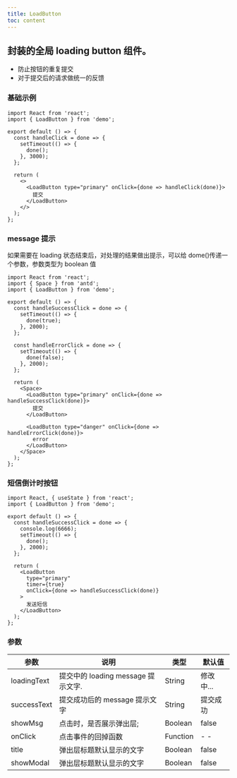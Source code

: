 ```yaml
---
title: LoadButton
toc: content
---
```


## 封装的全局 loading button 组件。

- 防止按钮的重复提交
- 对于提交后的请求做统一的反馈

### 基础示例

```tsx
import React from 'react';
import { LoadButton } from 'demo';

export default () => {
  const handleClick = done => {
    setTimeout(() => {
      done();
    }, 3000);
  };

  return (
    <>
      <LoadButton type="primary" onClick={done => handleClick(done)}>
        提交
      </LoadButton>
    </>
  );
};
```

### message 提示

如果需要在 loading 状态结束后，对处理的结果做出提示，可以给 dome()传递一个参数，参数类型为 boolean 值

```tsx
import React from 'react';
import { Space } from 'antd';
import { LoadButton } from 'demo';

export default () => {
  const handleSuccessClick = done => {
    setTimeout(() => {
      done(true);
    }, 2000);
  };

  const handleErrorClick = done => {
    setTimeout(() => {
      done(false);
    }, 2000);
  };

  return (
    <Space>
      <LoadButton type="primary" onClick={done => handleSuccessClick(done)}>
        提交
      </LoadButton>

      <LoadButton type="danger" onClick={done => handleErrorClick(done)}>
        error
      </LoadButton>
    </Space>
  );
};
```

### 短信倒计时按钮

```tsx
import React, { useState } from 'react';
import { LoadButton } from 'demo';

export default () => {
  const handleSuccessClick = done => {
    console.log(6666);
    setTimeout(() => {
      done();
    }, 2000);
  };

  return (
    <LoadButton
      type="primary"
      timer={true}
      onClick={done => handleSuccessClick(done)}
    >
      发送短信
    </LoadButton>
  );
};
```

### 参数

| 参数        | 说明                               | 类型     | 默认值    |
| ----------- | ---------------------------------- | -------- | --------- |
| loadingText | 提交中的 loading message 提示文字. | String   | 修改中... |
| successText | 提交成功后的 message 提示文字      | String   | 提交成功  |
| showMsg     | 点击时，是否展示弹出层;            | Boolean  | false     |
| onClick     | 点击事件的回掉函数                 | Function | - -       |
| title       | 弹出层标题默认显示的文字           | Boolean  | false     |
| showModal   | 弹出层标题默认显示的文字           | Boolean  | false     |

